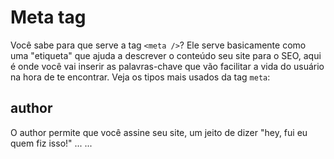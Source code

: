 # Meta tag

Você sabe para que serve a tag `<meta />`? Ele serve basicamente como uma "etiqueta" que ajuda a descrever o conteúdo seu site para o SEO, aqui é onde você vai inserir as palavras-chave que vão facilitar a vida do usuário na hora de te encontrar. Veja os tipos mais usados da tag `meta`:

## author

O author permite que você assine seu site, um jeito de dizer "hey, fui eu quem fiz isso!"
...
    <meta name="author" content="Ryan Ladevig Basque" />
...
